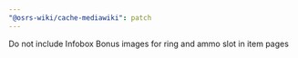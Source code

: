 ```yaml
---
"@osrs-wiki/cache-mediawiki": patch
---
```


Do not include Infobox Bonus images for ring and ammo slot in item pages
